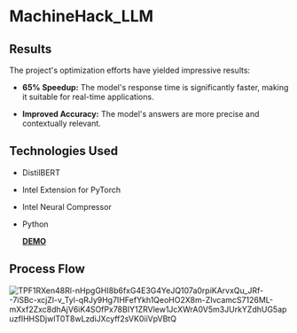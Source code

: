 # MachineHack_LLM

## Results

The project's optimization efforts have yielded impressive results:

- **65% Speedup:** The model's response time is significantly faster, making it suitable for real-time applications.

- **Improved Accuracy:** The model's answers are more precise and contextually relevant.

## Technologies Used

- DistilBERT
- Intel Extension for PyTorch
- Intel Neural Compressor
- Python

  **[DEMO](https://mlhack-intel.streamlit.app/)**

## Process Flow
![TPF1RXen48Rl-nHpgGHI8b6fxG4E3G4YeJQ107a0rpiKArvxQu_JRf--7iSBc-xcjZl-v_Tyl-qRJy9Hg7IHFefYkh1QeoHO2X8m-ZIvcamcS7126ML-mXxf2Zxc8dhAjV6iK4SOfPx78BIY1ZRVlew1JcXWrA0V5m3JUrkYZdhUG5apuzfIHHSDjwlT0T8wLzdiJXcyff2sVK0iiVpVBtQ](https://github.com/rppadmakumar3/MachineHack_LLM/assets/116913142/fec63291-8274-49d6-b534-87715aa42c61)
